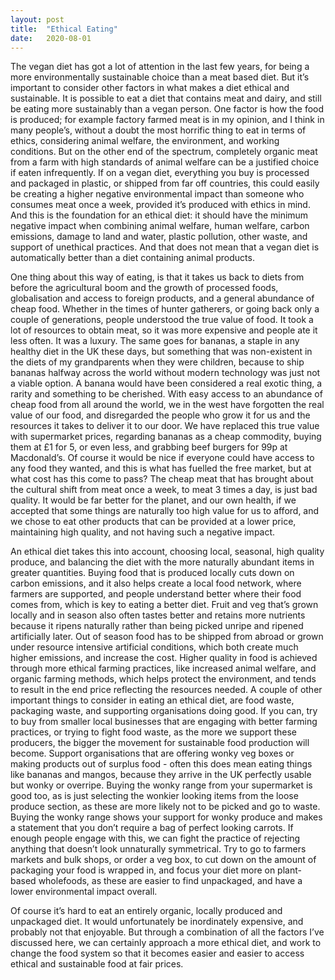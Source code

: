 ```yaml
---
layout: post
title:  "Ethical Eating"
date:   2020-08-01 
---
```


The vegan diet has got a lot of attention in the last few years, for being a more environmentally sustainable choice than a meat based diet. But it’s important to consider other factors in what makes a diet ethical and sustainable. It is possible to eat a diet that contains meat and dairy, and still be eating more sustainably than a vegan person. One factor is how the food is produced; for example factory farmed meat is in my opinion, and I think in many people’s, without a doubt the most horrific thing to eat in terms of ethics, considering animal welfare, the environment, and working conditions. But on the other end of the spectrum, completely organic meat from a farm with high standards of animal welfare can be a justified choice if eaten infrequently. If on a vegan diet, everything you buy is processed and packaged in plastic, or shipped from far off countries, this could easily be creating a higher negative environmental impact than someone who consumes meat once a week, provided it’s produced with ethics in mind. And this is the foundation for an ethical diet: it should have the minimum negative impact when combining animal welfare, human welfare, carbon emissions, damage to land and water, plastic pollution, other waste, and support of unethical practices. And that does not mean that a vegan diet is automatically better than a diet containing animal products.

One thing about this way of eating, is that it takes us back to diets from before the agricultural boom and the growth of processed foods, globalisation and access to foreign products, and a general abundance of cheap food. Whether in the times of hunter gatherers, or going back only a couple of generations, people understood the true value of food. It took a lot of resources to obtain meat, so it was more expensive and people ate it less often. It was a luxury. The same goes for bananas, a staple in any healthy diet in the UK these days, but something that was non-existent in the diets of my grandparents when they were children, because to ship bananas halfway across the world without modern technology was just not a viable option. A banana would have been considered a real exotic thing, a rarity and something to be cherished. With easy access to an abundance of cheap food from all around the world, we in the west have forgotten the real value of our food, and disregarded the people who grow it for us and the resources it takes to deliver it to our door. We have replaced this true value with supermarket prices, regarding bananas as a cheap commodity, buying them at £1 for 5, or even less, and grabbing beef burgers for 99p at Macdonald’s. Of course it would be nice if everyone could have access to any food they wanted, and this is what has fuelled the free market, but at what cost has this come to pass? The cheap meat that has brought about the cultural shift from meat once a week, to meat 3 times a day, is just bad quality. It would be far better for the planet, and our own health, if we accepted that some things are naturally too high value for us to afford, and we chose to eat other products that can be provided at a lower price, maintaining high quality, and not having such a negative impact.

An ethical diet takes this into account, choosing local, seasonal, high quality produce, and balancing the diet with the more naturally abundant items in greater quantities. Buying food that is produced locally cuts down on carbon emissions, and it also helps create a local food network, where farmers are supported, and people understand better where their food comes from, which is key to eating a better diet. Fruit and veg that’s grown locally and in season also often tastes better and retains more nutrients because it ripens naturally rather than being picked unripe and ripened artificially later. Out of season food has to be shipped from abroad or grown under resource intensive artificial conditions, which both create much higher emissions, and increase the cost. Higher quality in food is achieved through more ethical farming practices, like increased animal welfare, and organic farming methods, which helps protect the environment, and tends to result in the end price reflecting the resources needed. A couple of other important things to consider in eating an ethical diet, are food waste, packaging waste, and supporting organisations doing good. If you can, try to buy from smaller local businesses that are engaging with better farming practices, or trying to fight food waste, as the more we support these producers, the bigger the movement for sustainable food production will become. Support organisations that are offering wonky veg boxes or making products out of surplus food - often this does mean eating things like bananas and mangos, because they arrive in the UK perfectly usable but wonky or overripe. Buying the wonky range from your supermarket is good too, as is just selecting the wonkier looking items from the loose produce section, as these are more likely not to be picked and go to waste. Buying the wonky range shows your support for wonky produce and makes a statement that you don’t require a bag of perfect looking carrots. If enough people engage with this, we can fight the practice of rejecting anything that doesn’t look unnaturally symmetrical. Try to go to farmers markets and bulk shops, or order a veg box, to cut down on the amount of packaging your food is wrapped in, and focus your diet more on plant-based wholefoods, as these are easier to find unpackaged, and have a lower environmental impact overall. 

Of course it’s hard to eat an entirely organic, locally produced and unpackaged diet. It would unfortunately be inordinately expensive, and probably not that enjoyable. But through a combination of all the factors I’ve discussed here, we can certainly approach a more ethical diet, and work to change the food system so that it becomes easier and easier to access ethical and sustainable food at fair prices. 
